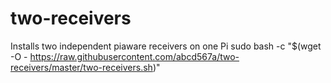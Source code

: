 # two-receivers
Installs two independent piaware receivers on one Pi
sudo bash -c "$(wget -O - https://raw.githubusercontent.com/abcd567a/two-receivers/master/two-receivers.sh)"
